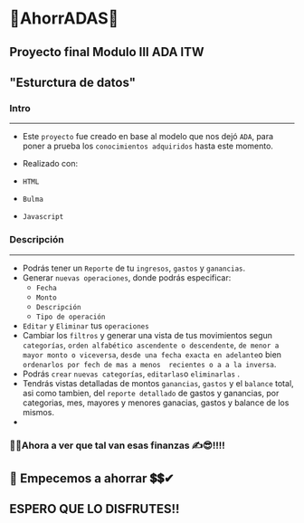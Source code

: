 # 🐷AhorrADAS🐷

## Proyecto final Modulo III ADA ITW
## "Esturctura de datos"

### Intro
---
- Este `proyecto` fue creado en base al modelo que nos dejó `ADA`, para poner a prueba los `conocimientos adquiridos` hasta este momento.

- Realizado con: 
- `HTML` 
- `Bulma`
- `Javascript`

### Descripción
---
- Podrás tener un `Reporte` de tu `ingresos`, `gastos` y `ganancias`.
- Generar `nuevas operaciones`, donde podrás especificar:
    - `Fecha`
    - `Monto`
    - `Descripción`
    - `Tipo de operación`
- `Editar` y `Eliminar` tus `operaciones`
- Cambiar los `filtros` y generar una vista de tus movimientos segun `categorías`, `orden alfabético ascendente o descendente`, `de menor a mayor monto o viceversa`, `desde una fecha exacta en adelante`o bien `ordenarlos por fech de mas a menos  recientes o a a la inversa`.
- Podrás `crear` `nuevas categorías`, `editarlas`o `eliminarlas` .
- Tendrás vistas detalladas de montos `ganancias`, `gastos` y el `balance` total, asi como tambien, del `reporte detallado` de gastos y ganancias, por categorias, mes, mayores y menores ganacias, gastos y balance de los mismos.
-  

### 💪💪Ahora a ver que tal van esas finanzas ✍😎!!!! 
## 🐖 Empecemos a ahorrar 💲💲✔

## ESPERO QUE LO DISFRUTES!!  
